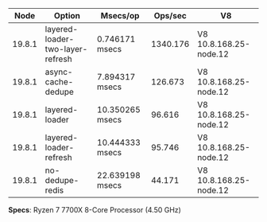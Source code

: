 | Node   | Option                           | Msecs/op        | Ops/sec  | V8                     |
| ------ | -------------------------------- | --------------- | -------- | ---------------------- |
| 19.8.1 | layered-loader-two-layer-refresh | 0.746171 msecs  | 1340.176 | V8 10.8.168.25-node.12 |
| 19.8.1 | async-cache-dedupe               | 7.894317 msecs  | 126.673  | V8 10.8.168.25-node.12 |
| 19.8.1 | layered-loader                   | 10.350265 msecs | 96.616   | V8 10.8.168.25-node.12 |
| 19.8.1 | layered-loader-refresh           | 10.444333 msecs | 95.746   | V8 10.8.168.25-node.12 |
| 19.8.1 | no-dedupe-redis                  | 22.639198 msecs | 44.171   | V8 10.8.168.25-node.12 |

**Specs**: Ryzen 7 7700X 8-Core Processor (4.50 GHz)